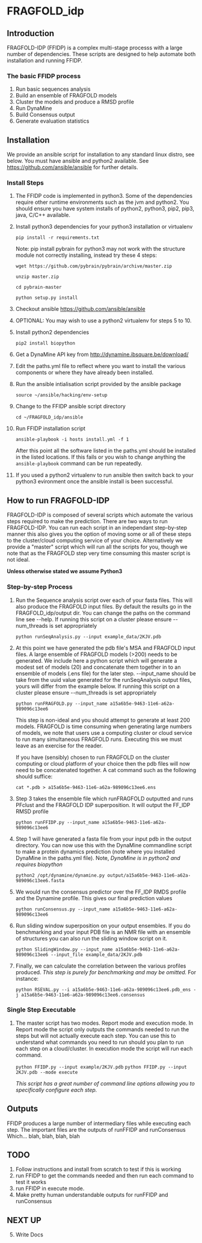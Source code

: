 # FRAGFOLD_idp

## Introduction

FRAGFOLD-IDP (FFIDP) is a complex multi-stage processs with a large number of dependencies.
These scripts are designed to help automate both installation and running FFIDP.

###  The basic FFIDP process

1. Run basic sequences analysis
2. Build an ensemble of FRAGFOLD models
3. Cluster the models and produce a RMSD profile
4. Run DynaMine
5. Build Consensus output
6. Generate evaluation statistics

## Installation

We provide an ansible script for installation to any standard linux distro, see below.
You must have ansible and python2 available. See https://github.com/ansible/ansible for further details.

### Install Steps

1. The FFIDP code is implemented in python3. Some of the dependencies require
other runtime environments such as the jvm and python2. You should ensure you have system installs of python2, python3, pip2, pip3, java, C/C++ available.

2. Install python3 dependencies for your python3 installation or virtualenv

    `pip install -r requirements.txt`

    Note: pip install pybrain for python3 may not work with the structure module
    not correctly installing, instead try these 4 steps:

    `wget https://github.com/pybrain/pybrain/archive/master.zip`

    `unzip master.zip`

    `cd pybrain-master`

    `python setup.py install`

3. Checkout ansible https://github.com/ansible/ansible
4. OPTIONAL: You may wish to use a python2 virtualenv for steps 5 to 10.  

5. Install python2 dependencies

    `pip2 install biopython`

6. Get a DynaMine API key from http://dynamine.ibsquare.be/download/
7. Edit the paths.yml file to reflect where you want to install the various
   components or where they have already been installed.

8. Run the ansible intialisation script provided by the ansible package

    `source ~/ansible/hacking/env-setup`

9. Change to the FFIDP ansible script directory

    `cd ~/FRAGFOLD_idp/ansible`

10. Run FFIDP installation script

    `ansible-playbook -i hosts install.yml -f 1`

    After this point all the software listed in the paths.yml should be installed
    in the listed locations. If this fails or you wish to change anything the
    `ansible-playbook` command can be run repeatedly.

11. If you used a python2 virtualenv to run ansible then switch back to
your python3 evironment once the ansible install is been successful.

## How to run FRAGFOLD-IDP

FRAGFOLD-IDP is composed of several scripts which automate the various steps
required to make the  prediction. There are two ways to run FRAGFOLD-IDP. You
can run each script in an independant step-by-step manner this also gives you
the option of moving some or all of these steps to the cluster/cloud computing
service of your choice. Alternatively we provide a "master" script which will
run all the scripts for you, though we note that as the FRAGFOLD step very
time consuming this master script is not ideal.

**Unless otherwise stated we assume Python3**

### Step-by-step Process

1. Run the Sequence analysis script over each of your fasta files. This will
also produce the FRAGFOLD input files. By default the results go in the
FRAGFOLD_idp/output dir. You can change the paths on the command line see
--help. If running this script on a cluster please ensure --num_threads is
set appropriately

    `python runSeqAnalysis.py --input example_data/2KJV.pdb`

2. At this point we have generated the pdb file's MSA and FRAGFOLD input files.
A large ensemble of FRAGFOLD models (>200) needs to be generated. We include
here a python script which will generate a modest set of models (20) and
concatenate them together in to an ensemble of models (.ens file) for the later
step. --input_name should be take from the uuid value generated for the
runSeqAnalysis output files, yours will differ from the example below. If
running this script on a cluster please ensure --num_threads is set
appropriately

    `python runFRAGFOLD.py --input_name a15a6b5e-9463-11e6-a62a-989096c13ee6`

    This step is non-ideal and you should attempt to generate at least 200 models.
    FRAGFOLD is time consuming when generating large numbers of models, we note
    that users use a computing cluster or cloud service to run many simultaneous
    FRAGFOLD runs. Executing this we must leave as an exercise for the reader.

    If you have (sensibly) chosen to run FRAGFOLD on the cluster computing or cloud
    platform of your choice then the pdb files will now need to be concatenated
    together. A cat command such as the following should suffice:

    `cat *.pdb > a15a6b5e-9463-11e6-a62a-989096c13ee6.ens`

3. Step 3 takes the ensemble file which runFRAGFOLD outputted and runs PFclust
and the FRAGFOLD IDP superposition. It will output the FF_IDP RMSD profile

    `python runFFIDP.py --input_name a15a6b5e-9463-11e6-a62a-989096c13ee6`

4. Step 1 will have generated a fasta file from your input pdb in the output
    directory. You can now use this with the DynaMine commandline script to
    make a protein dynamics prediction (note where you installed DynaMine in the
    paths.yml file). Note, *DynaMine is in python2 and requires biopython*

    `python2 /opt/dynamine/dynamine.py output/a15a6b5e-9463-11e6-a62a-989096c13ee6.fasta`

5. We would run the consensus predictor over the FF_IDP RMDS profile and the
Dynamine profile. This gives our final prediction values

    `python runConsensus.py --input_name a15a6b5e-9463-11e6-a62a-989096c13ee6`

6. Run sliding window superposition on your output ensembles. If you do benchmarking and your input PDB file 
is an NMR file with an ensemble of structures you can also run the sliding window script on it.

    `python SlidingWindow.py --input_name a15a6b5e-9463-11e6-a62a-989096c13ee6 --input_file example_data/2KJV.pdb`

7. Finally, we can calculate the correlation between the various profiles
produced. *This step is purely for benchmarking and may be omitted.* For instance:

    `python RSEVAL.py --i a15a6b5e-9463-11e6-a62a-989096c13ee6.pdb_ens -j a15a6b5e-9463-11e6-a62a-989096c13ee6.consensus`

### Single Step Executable

1. The master script has two modes. Report mode and execution mode. In Report
mode the script only outputs the commands needed to run the steps but will
not actually execute each step. You can use this to understand what commands
you need to run should you plan to run each step on a cloud/cluster. In execution
mode the script will run each command.

    `python FFIDP.py --input example/2KJV.pdb`
    `python FFIDP.py --input 2KJV.pdb --mode execute`

    *This script has a great number of command line options allowing you to
    specifically configure each step.*

## Outputs

FFIDP produces a large number of intermediary files while executing each step.
The important files are the outputs of runFFIDP and runConsensus Which...
blah, blah, blah, blah

## TODO

1. Follow instructions and install from scratch to test if this is working
2. run FFIDP to get the commands needed and then run each command to test it
   works
3. run FFIDP in execute mode.
4. Make pretty human understandable outputs for runFFIDP and runConsensus

## NEXT UP
5. Write Docs

